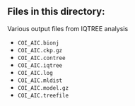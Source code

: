 ## Files in this directory:
Various output files from IQTREE analysis 

- `COI_AIC.bionj`
- `COI_AIC.ckp.gz`
- `COI_AIC.contree`
- `COI_AIC.iqtree`
- `COI_AIC.log`
- `COI_AIC.mldist`
- `COI_AIC.model.gz`
- `COI_AIC.treefile`
